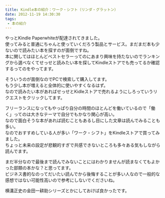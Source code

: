 ```yaml
---
title: Kindle本の紹介：ワーク・シフト（リンダ・グラットン）
date: 2012-11-19 14:30:30
tags: 
 - 本の紹介
---
```


やっとKindle Paperwhiteが配達されてきました。<br>
使ってみると普通にちゃんと使っていくだろう製品とサービス。まだまだ本も少ないので読みたい本を探すのが面倒ですね。<br>
本に関してはほとんどベストセラーってのにあまり興味を持たないのでランキングから選べなくてせっせと読みたい本を探してKindleストアでも売ってるか確認するってのをやってます。

<!-- more -->

そういうのが面倒なのでPCで検索して購入してます。<br>
もう少し本が増えると全体的に使いやすくなるはず。<br>
なので読みたい本があればせっせとKidleストアで売れるようにしろっていうリクエストをクリックしてます。

フリーランスになってもやっぱり自分の時間のほとんどを働いているので「働く」ってのは大きなテーマで自分でもかなり関心が高い。<br>
なので面白そうな本があれば読むこともあるし目にした文章は読んでみることも多い。<br>
なのでおすすめしている人が多い「ワーク・シフト」をKindleストアで買ってみました。<br>
ちょっと未来の設定が悲観的すぎで共感できないところも多々ある気もしながら読んでます。

まだ半分なので最後まで読んでみないことにはわかりませんが読まなくてもよかった部類の本かな？と思ってます。<br>
ビジネス書的なのってだいたい読んでから後悔することが多い人なので一般的な感想ではない可能性高いので参考にしないでくださいね。<br>

横溝正史の金田一耕助シリーズとかにしておけば良かったです。
